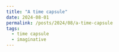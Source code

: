 ```yaml
---
title: "A time capsule"
date: 2024-08-01
permalink: /posts/2024/08/a-time-capsule
tags:
  - time capsule
  - imaginative
---
```

